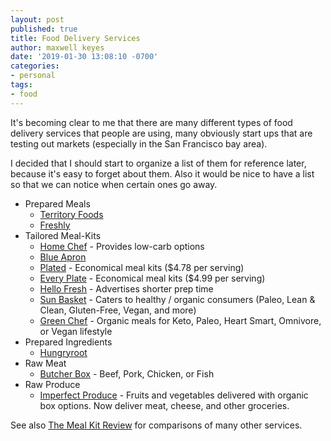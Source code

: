 ```yaml
---
layout: post
published: true
title: Food Delivery Services
author: maxwell keyes
date: '2019-01-30 13:08:10 -0700'
categories:
- personal
tags:
- food
---
```


It's becoming clear to me that there are many different types of food delivery
services that people are using, many obviously start ups that are testing out
markets (especially in the San Francisco bay area).

I decided that I should start to organize a list of them for reference later,
because it's easy to forget about them. Also it would be nice to have a list so
that we can notice when
certain ones go away.

* Prepared Meals
  * [Territory Foods]
  * [Freshly]
* Tailored Meal-Kits
  * [Home Chef] - Provides low-carb options
  * [Blue Apron]
  * [Plated] - Economical meal kits ($4.78 per serving)
  * [Every Plate] - Economical meal kits ($4.99 per serving)
  * [Hello Fresh] - Advertises shorter prep time
  * [Sun Basket] - Caters to healthy / organic consumers (Paleo, Lean & Clean,
    Gluten-Free, Vegan, and more)
  * [Green Chef] - Organic meals for Keto, Paleo, Heart Smart, Omnivore, or
    Vegan lifestyle
* Prepared Ingredients
  * [Hungryroot]
* Raw Meat
  * [Butcher Box] - Beef, Pork, Chicken, or Fish
* Raw Produce
  * [Imperfect Produce] - Fruits and vegetables delivered with organic box
    options. Now deliver meat, cheese, and other groceries.

See also [The Meal Kit Review] for comparisons of many other services.

[Plated]: https://www.plated.com/
[Every Plate]: https://www.everyplate.com/
[Hello Fresh]: https://www.hellofresh.com/
[Sun Basket]: https://sunbasket.com/
[Green Chef]: https://greenchef.com/home
[Hungryroot]: https://www.hungryroot.com
[Butcher Box]: http://fbuy.me/lLjGt
[Freshly]: https://www.freshly.com/
[Territory Foods]: https://www.territoryfoods.com/yum/CHNB
[Blue Apron]: https://www.blueapron.com
[Home Chef]: https://www.homechef.com/invite/aov6xuW1mooQ
[Imperfect Produce]: https://www.imperfectproduce.com/
[The Meal Kit Review]: https://www.themealkitreview.com/
